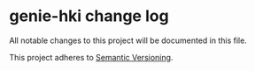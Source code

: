 # genie-hki change log

All notable changes to this project will be documented in this file.

This project adheres to [Semantic Versioning](http://semver.org/).

